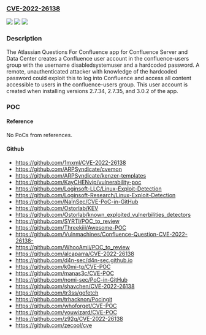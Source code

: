 ### [CVE-2022-26138](https://cve.mitre.org/cgi-bin/cvename.cgi?name=CVE-2022-26138)
![](https://img.shields.io/static/v1?label=Product&message=Questions%20For%20Confluence&color=blue)
![](https://img.shields.io/static/v1?label=Version&message=%3D%202.7.34%20&color=brighgreen)
![](https://img.shields.io/static/v1?label=Vulnerability&message=Use%20of%20Hard-coded%20Credentials%20(CWE-798)&color=brighgreen)

### Description

The Atlassian Questions For Confluence app for Confluence Server and Data Center creates a Confluence user account in the confluence-users group with the username disabledsystemuser and a hardcoded password. A remote, unauthenticated attacker with knowledge of the hardcoded password could exploit this to log into Confluence and access all content accessible to users in the confluence-users group. This user account is created when installing versions 2.7.34, 2.7.35, and 3.0.2 of the app.

### POC

#### Reference
No PoCs from references.

#### Github
- https://github.com/1mxml/CVE-2022-26138
- https://github.com/ARPSyndicate/cvemon
- https://github.com/ARPSyndicate/kenzer-templates
- https://github.com/KayCHENvip/vulnerability-poc
- https://github.com/Loginsoft-LLC/Linux-Exploit-Detection
- https://github.com/Loginsoft-Research/Linux-Exploit-Detection
- https://github.com/NaInSec/CVE-PoC-in-GitHub
- https://github.com/Ostorlab/KEV
- https://github.com/Ostorlab/known_exploited_vulnerbilities_detectors
- https://github.com/SYRTI/POC_to_review
- https://github.com/Threekiii/Awesome-POC
- https://github.com/Vulnmachines/Confluence-Question-CVE-2022-26138-
- https://github.com/WhooAmii/POC_to_review
- https://github.com/alcaparra/CVE-2022-26138
- https://github.com/d4n-sec/d4n-sec.github.io
- https://github.com/k0mi-tg/CVE-POC
- https://github.com/manas3c/CVE-POC
- https://github.com/nomi-sec/PoC-in-GitHub
- https://github.com/shavchen/CVE-2022-26138
- https://github.com/tr3ss/gofetch
- https://github.com/trhacknon/Pocingit
- https://github.com/whoforget/CVE-POC
- https://github.com/youwizard/CVE-POC
- https://github.com/z92g/CVE-2022-26138
- https://github.com/zecool/cve

